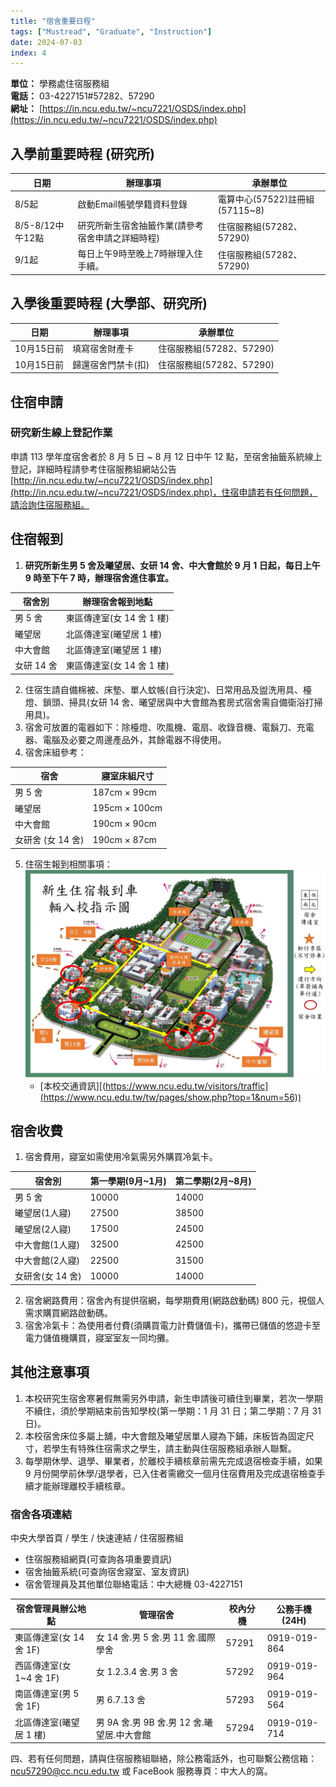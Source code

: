 ```yaml
---
title: "宿舍重要日程"
tags: ["Mustread", "Graduate", "Instruction"]
date: 2024-07-03
index: 4
---
```


**單位：** 學務處住宿服務組  
**電話：** 03-4227151#57282、57290  
**網址：** [https://in.ncu.edu.tw/~ncu7221/OSDS/index.php](https://in.ncu.edu.tw/~ncu7221/OSDS/index.php)

## 入學前重要時程 (研究所)

| 日期        | 辦理事項                             | 承辦單位               |
| ----------- | ------------------------------------ | ---------------------- |
| 8/5起  | 啟動Email帳號學籍資料登錄    | 電算中心(57522)註冊組(57115~8) |
| 8/5-8/12中午12點      | 研究所新生宿舍抽籤作業(請參考宿舍申請之詳細時程)                | 住宿服務組(57282、57290)
| 9/1起        | 每日上午9時至晚上7時辦理入住手續。            | 住宿服務組(57282、57290)

## 入學後重要時程 (大學部、研究所)

| 日期        | 辦理事項                             | 承辦單位               |
| ----------- | ------------------------------------ | ---------------------- |
| 10月15日前  | 填寫宿舍財產卡    | 住宿服務組(57282、57290)|
| 10月15日前      | 歸還宿舍門禁卡(扣)                | 住宿服務組(57282、57290)
## 住宿申請

### 研究新生線上登記作業
申請 113 學年度宿舍者於 8 月 5 日 ~ 8 月 12 日中午 12 點，至宿舍抽籤系統線上登記，詳細時程請參考住宿服務組網站公告 [http://in.ncu.edu.tw/~ncu7221/OSDS/index.php](http://in.ncu.edu.tw/~ncu7221/OSDS/index.php)，住宿申請若有任何問題，請洽詢住宿服務組。

## 住宿報到

1. **研究所新生男 5 舍及曦望居、女研 14 舍、中大會館於 9 月 1 日起，每日上午 9 時至下午 7 時，辦理宿舍進住事宜。**

| 宿舍別 | 辦理宿舍報到地點 |
| ------ | ---------------- |
| 男 5 舍 | 東區傳達室(女 14 舍 1 樓) |
| 曦望居 | 北區傳達室(曦望居 1 樓) |
| 中大會館 | 北區傳達室(曦望居 1 樓) |
| 女研 14 舍 | 東區傳達室(女 14 舍 1 樓) |

2. 住宿生請自備棉被、床墊、單人蚊帳(自行決定)、日常用品及盥洗用具、檯燈、鎖頭、掃具(女研 14 舍、曦望居與中大會館為套房式宿舍需自備衛浴打掃用具)。
3. 宿舍可放置的電器如下：除檯燈、吹風機、電扇、收錄音機、電鬍刀、充電器、電腦及必要之周邊產品外，其餘電器不得使用。
4. 宿舍床組參考：

| 宿舍 | 寢室床組尺寸 |
| ------ | ---------------- |
| 男 5 舍 | 187cm × 99cm |
| 曦望居 | 195cm × 100cm |
| 中大會館 | 190cm × 90cm |
| 女研舍 (女 14 舍) | 190cm × 87cm |

5. 住宿生報到相關事項：
![新生入校車輛指引圖.jpg](https://github.com/NCU-FRESH/2024-blog/blob/main/%E6%96%B0%E7%94%9F%E5%85%A5%E6%A0%A1%E8%BB%8A%E8%BC%9B%E6%8C%87%E5%BC%95%E5%9C%96/%E6%96%B0%E7%94%9F%E5%85%A5%E6%A0%A1%E8%BB%8A%E8%BC%9B%E6%8C%87%E5%BC%95%E5%9C%96.jpg?raw=true)
   - [本校交通資訊][(https://www.ncu.edu.tw/visitors/traffic](https://www.ncu.edu.tw/tw/pages/show.php?top=1&num=56))

## 宿舍收費

1. 宿舍費用，寢室如需使用冷氣需另外購買冷氣卡。

| 宿舍別 | 第一學期(9月~1月) | 第二學期(2月~8月) |
| ------ | ----------------- | ----------------- |
| 男 5 舍 | 10000 | 14000 |
| 曦望居(1人寢) | 27500 | 38500 |
| 曦望居(2人寢) | 17500 | 24500 |
| 中大會館(1人寢) | 32500 | 42500 |
| 中大會館(2人寢) | 22500 | 31500 |
| 女研舍(女 14 舍) | 10000 | 14000 |

2. 宿舍網路費用：宿舍內有提供宿網，每學期費用(網路啟動碼) 800 元，視個人需求購買網路啟動碼。
3. 宿舍冷氣卡：為使用者付費(須購買電力計費儲值卡)，攜帶已儲值的悠遊卡至電力儲值機購買，寢室室友一同均攤。

## 其他注意事項

1. 本校研究生宿舍寒暑假無需另外申請，新生申請後可續住到畢業，若次一學期不續住，須於學期結束前告知學校(第一學期：1 月 31 日；第二學期：7 月 31 日)。
2. 本校宿舍床位多屬上舖，中大會館及曦望居單人寢為下鋪，床板皆為固定尺寸，若學生有特殊住宿需求之學生，請主動與住宿服務組承辦人聯繫。
3. 每學期休學、退學、畢業者，於離校手續核章前需先完成退宿檢查手續，如果 9 月份開學前休學/退學者，已入住者需繳交一個月住宿費用及完成退宿檢查手續才能辦理離校手續核章。

### 宿舍各項連結

中央大學首頁 / 學生 / 快速連結 / 住宿服務組
- 住宿服務組網頁(可查詢各項重要資訊)
- 宿舍抽籤系統(可查詢宿舍寢室、室友資訊)
- 宿舍管理員及其他單位聯絡電話：中大總機 03-4227151

| 宿舍管理員辦公地點 | 管理宿舍 | 校內分機 | 公務手機(24H) |
| ---------------- | -------- | -------- | ------------- |
| 東區傳達室(女 14 舍 1F) | 女 14 舍.男 5 舍.男 11 舍.國際學舍 | 57291 | 0919-019-864 |
| 西區傳達室(女 1~4 舍 1F) | 女 1.2.3.4 舍.男 3 舍 | 57292 | 0919-019-964 |
| 南區傳達室(男 5 舍 1F) | 男 6.7.13 舍 | 57293 | 0919-019-564 |
| 北區傳達室(曦望居 1 樓) | 男 9A 舍.男 9B 舍.男 12 舍.曦望居.中大會館 | 57294 | 0919-019-714 |

四、若有任何問題，請與住宿服務組聯絡，除公務電話外，也可聯繫公務信箱： [ncu57290@cc.ncu.edu.tw](mailto:ncu57290@cc.ncu.edu.tw) 或 FaceBook 服務專頁：中大人的窩。
